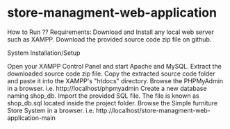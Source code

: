 # store-managment-web-application

How to Run ??
Requirements:
Download and Install any local web server such as XAMPP.
Download the provided source code zip file on github.

System Installation/Setup

Open your XAMPP Control Panel and start Apache and MySQL.
Extract the downloaded source code zip file.
Copy the extracted source code folder and paste it into the XAMPP's "htdocs" directory.
Browse the PHPMyAdmin in a browser. i.e. http://localhost/phpmyadmin
Create a new database naming shop_db.
Import the provided SQL file. The file is known as shop_db.sql located inside the project folder.
Browse the Simple furniture Store System in a browser. i.e. http://localhost/store-managment-web-application-main

